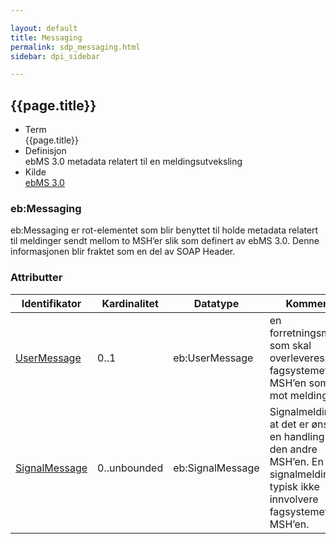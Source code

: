 ```yaml
---

layout: default  
title: Messaging  
permalink: sdp_messaging.html
sidebar: dpi_sidebar

---
```


## {{page.title}}

  - Term  
    {{page.title}}
  - Definisjon  
    ebMS 3.0 metadata relatert til en meldingsutveksling
  - Kilde  
    [ebMS 3.0](http://docs.oasis-open.org/ebxml-msg/ebms/v3.0/core/os/ebms_core-3.0-spec-os.html)

### eb:Messaging

eb:Messaging er rot-elementet som blir benyttet til holde metadata
relatert til meldinger sendt mellom to MSH’er slik som definert av ebMS
3.0. Denne informasjonen blir fraktet som en del av SOAP Header.

### Attributter

| Identifikator | Kardinalitet | Datatype | Kommentar |
| --- | --- | --- | --- |
| [UserMessage](UserMessage/index.md) | 0..1 | eb:UserMessage | en forretningsmelding som skal overleveres til fagsystemet bak MSH’en som tar i mot meldingen |
| [SignalMessage](SignalMessage/index.md) | 0..unbounded | eb:SignalMessage | Signalmelding om at det er ønske om en handling fra den andre MSH’en. En signalmelding vil typisk ikke innvolvere fagsystemet til MSH’en. |

